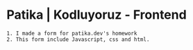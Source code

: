 # Patika | Kodluyoruz - Frontend
    1. I made a form for patika.dev's homework
    2. This form include Javascript, css and html.